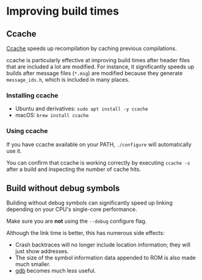 # Improving build times

## Ccache

[Ccache][ccache] speeds up recompilation by caching previous compilations.

ccache is particularly effective at improving build times after header files that are included a lot are modified. For instance, it significantly speeds up builds after message files (`*.msg`) are modified because they generate `message_ids.h`, which is included in many places.

### Installing ccache

- Ubuntu and derivatives: `sudo apt install -y ccache`
- macOS: `brew install ccache`

### Using ccache

If you have ccache available on your PATH, `./configure` will automatically use it.

You can confirm that ccache is working correctly by executing `ccache -s` after a build and inspecting the number of cache hits.

## Build without debug symbols

Building without debug symbols can significantly speed up linking depending on your CPU's single-core performance.

Make sure you are **not** using the `--debug` configure flag.

Although the link time is better, this has numerous side effects:

- Crash backtraces will no longer include location information; they will just show addresses.
- The size of the symbol information data appended to ROM is also made much smaller.
- [gdb](gdb.md) becomes much less useful.

[ccache]: https://ccache.dev/
